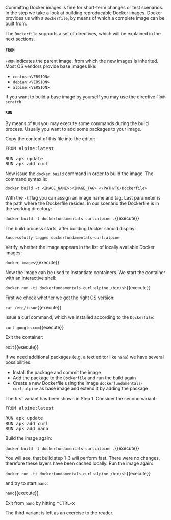 Committng Docker images is fine for short-term changes or test scenarios. In the step we take a look at building reproducable Docker images. Docker provides us with a `Dockerfile`, by means of which a complete image can be built from.

The `Dockerfile` supports a set of directives, which will be explained in the next sections.

#### `FROM`

`FROM` indicates the parent image, from which the new images is inherited. Most OS vendors provide base images like:

* `centos:<VERSION>`
* `debian:<VERSION>`
* `alpine:<VERSION>`

If you want to build a base image by yourself you may use the directive `FROM scratch`

#### `RUN`

By means of `RUN` you may execute some commands during the build process. Usually you want to add some packages to your image.

Copy the content of this file into the editor:

<pre class="file" data-filename="Dockerfile" data-target="replace">FROM alpine:latest
                                                                   
RUN apk update
RUN apk add curl
</pre>

Now issue the `docker build` command in order to build the image. The command syntax is:

`docker build -t <IMAGE_NAME>:<IMAGE_TAG> </PATH/TO/Dockerfile>`

With the `-t` flag you can assign an image name and tag. Last parameter is the path where the Dockerfile resides. In our scenario the Dockerfile is in the working directory:

`docker build -t dockerfundamentals-curl:alpine .`{{execute}}

The build process starts, after building Docker should display:

`Successfully tagged dockerfundamentals-curl:alpine`

Verify, whether the image appears in the list of locally available Docker images:

`docker images`{{execute}}

Now the image can be used to instantiate containers. We start the container with an interactive shell:

`docker run -ti dockerfundamentals-curl:alpine /bin/sh`{{execute}}

First we check whether we got the right OS version:

`cat /etc/issue`{{execute}}

Issue a curl command, which we installed according to the `Dockerfile`:

`curl google.com`{{execute}}

Exit the container:

`exit`{{execute}}

If we need additional packages (e.g. a text editor like `nano`) we have several possibilities:
* Install the package and commit the image
* Add the package to the `Dockerfile` and run the build again
* Create a new Dockerfile using the image `dockerfundamentals-curl:alpine` as base image and extend it by adding the package

The first variant has been shown in Step 1. Consider the second variant:

<pre class="file" data-filename="Dockerfile" data-target="replace">FROM alpine:latest
                                                                   
RUN apk update
RUN apk add curl
RUN apk add nano
</pre>

Build the image again:

`docker build -t dockerfundamentals-curl:alpine .`{{execute}}

You will see, that build step 1-3 will perform fast. There were no changes, therefore these layers have been cached locally. Run the image again:

`docker run -ti dockerfundamentals-curl:alpine /bin/sh`{{execute}}

and try to start `nano`:

`nano`{{execute}}

Exit from `nano` by hitting <kbd>⌃CTRL</kbd>-<kbd>x</kbd> 

The third variant is left as an exercise to the reader.